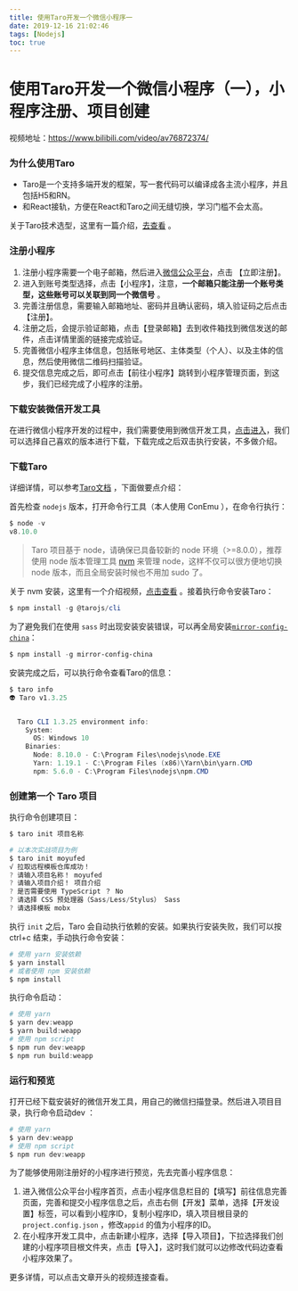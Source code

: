 ```yaml
---
title: 使用Taro开发一个微信小程序一
date: 2019-12-16 21:02:46
tags: [Nodejs]
toc: true
---
```


# 使用Taro开发一个微信小程序（一），小程序注册、项目创建

视频地址：<https://www.bilibili.com/video/av76872374/> 

### 为什么使用Taro

- Taro是一个支持多端开发的框架，写一套代码可以编译成各主流小程序，并且包括H5和RN。
- 和React接轨，方便在React和Taro之间无缝切换，学习门槛不会太高。

关于Taro技术选型，这里有一篇介绍，[去查看](http://blog.moyufed.com/2019/11/23/Taro%E6%8A%80%E6%9C%AF%E9%80%89%E5%9E%8B%E4%B8%8E%E6%9D%83%E8%A1%A1/) 。

### 注册小程序

1. 注册小程序需要一个电子邮箱，然后进入[微信公众平台](https://mp.weixin.qq.com/>)，点击 【立即注册】。
2. 进入到账号类型选择，点击【小程序】，注意，**一个邮箱只能注册一个账号类型，这些账号可以关联到同一个微信号** 。
3. 完善注册信息，需要输入邮箱地址、密码并且确认密码，填入验证码之后点击【注册】。
4. 注册之后，会提示验证邮箱，点击【登录邮箱】去到收件箱找到微信发送的邮件，点击详情里面的链接完成验证。
5. 完善微信小程序主体信息，包括账号地区、主体类型（个人）、以及主体的信息，然后使用微信二维码扫描验证。
6. 提交信息完成之后，即可点击【前往小程序】跳转到小程序管理页面，到这步，我们已经完成了小程序的注册。

### 下载安装微信开发工具

在进行微信小程序开发的过程中，我们需要使用到微信开发工具，[点击进入](https://developers.weixin.qq.com/miniprogram/dev/devtools/download.html)，我们可以选择自己喜欢的版本进行下载，下载完成之后双击执行安装，不多做介绍。

### 下载Taro

详细详情，可以参考[Taro文档](https://taro-docs.jd.com/taro/docs/GETTING-STARTED.html) ，下面做要点介绍：

首先检查 `nodejs` 版本，打开命令行工具（本人使用 ConEmu ），在命令行执行：

```powershell
$ node -v
v8.10.0
```

> Taro 项目基于 node，请确保已具备较新的 node 环境（>=8.0.0），推荐使用 node 版本管理工具 [nvm](https://github.com/creationix/nvm) 来管理 node，这样不仅可以很方便地切换 node 版本，而且全局安装时候也不用加 sudo 了。 

关于 nvm 安装，这里有一个介绍视频，[点击查看](https://www.bilibili.com/video/av71367431/) 。接着执行命令安装Taro：

```powershell
$ npm install -g @tarojs/cli
```

为了避免我们在使用 `sass` 时出现安装安装错误，可以再全局安装[`mirror-config-china`](https://www.npmjs.com/package/mirror-config-china)：

```powershell
$ npm install -g mirror-config-china
```

安装完成之后，可以执行命令查看Taro的信息：

```powershell
$ taro info
👽 Taro v1.3.25


  Taro CLI 1.3.25 environment info:
    System:
      OS: Windows 10
    Binaries:
      Node: 8.10.0 - C:\Program Files\nodejs\node.EXE
      Yarn: 1.19.1 - C:\Program Files (x86)\Yarn\bin\yarn.CMD
      npm: 5.6.0 - C:\Program Files\nodejs\npm.CMD
```

### 创建第一个 Taro 项目

执行命令创建项目：

```powershell
$ taro init 项目名称

# 以本次实战项目为例
$ taro init moyufed
√ 拉取远程模板仓库成功！
? 请输入项目名称！ moyufed
? 请输入项目介绍！ 项目介绍
? 是否需要使用 TypeScript ？ No
? 请选择 CSS 预处理器（Sass/Less/Stylus） Sass
? 请选择模板 mobx
```

执行 `init` 之后，Taro 会自动执行依赖的安装。如果执行安装失败，我们可以按 ctrl+c 结束，手动执行命令安装：

```powershell
# 使用 yarn 安装依赖
$ yarn install
# 或者使用 npm 安装依赖
$ npm install
```

执行命令启动：

```powershell
# 使用 yarn
$ yarn dev:weapp
$ yarn build:weapp
# 使用 npm script
$ npm run dev:weapp
$ npm run build:weapp
```

### 运行和预览

打开已经下载安装好的微信开发工具，用自己的微信扫描登录。然后进入项目目录，执行命令启动dev ：

```powershell
# 使用 yarn
$ yarn dev:weapp
# 使用 npm script
$ npm run dev:weapp
```

为了能够使用刚注册好的小程序进行预览，先去完善小程序信息：

1. 进入微信公众平台小程序首页，点击小程序信息栏目的【填写】前往信息完善页面，完善和提交小程序信息之后，点击右侧【开发】菜单，选择【开发设置】标签，可以看到小程序ID，复制小程序ID，填入项目根目录的 `project.config.json`  ，修改`appid` 的值为小程序的ID。
2. 在小程序开发工具中，点击新建小程序，选择【导入项目】，下拉选择我们创建的小程序项目根文件夹，点击【导入】，这时我们就可以边修改代码边查看小程序效果了。

更多详情，可以点击文章开头的视频连接查看。